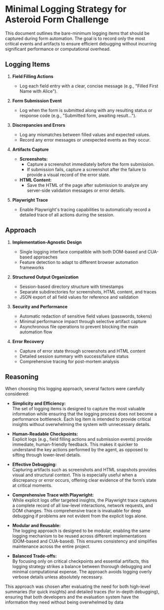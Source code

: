 # Minimal Logging Strategy for Asteroid Form Challenge

This document outlines the bare-minimum logging items that should be captured during form automation. The goal is to record only the most critical events and artifacts to ensure efficient debugging without incurring significant performance or computational overhead.

## Logging Items

1. **Field Filling Actions**  
   - Log each field entry with a clear, concise message (e.g., "Filled First Name with Alice").

2. **Form Submission Event**  
   - Log when the form is submitted along with any resulting status or response code (e.g., "Submitted form, awaiting result…").

3. **Discrepancies and Errors**  
   - Log any mismatches between filled values and expected values.  
   - Record any error messages or unexpected events as they occur.

4. **Artifacts Capture**  
   - **Screenshots:**  
     - Capture a screenshot immediately before the form submission.  
     - If submission fails, capture a screenshot after the failure to provide a visual record of the error state.
   - **HTML Content:**  
     - Save the HTML of the page after submission to analyze any server-side validation messages or error details.
5. **Playwright Trace**  
   - Enable Playwright's tracing capabilities to automatically record a detailed trace of all actions during the session.  

## Approach

1. **Implementation-Agnostic Design**
   - Single logging interface compatible with both DOM-based and CUA-based approaches
   - Feature detection to adapt to different browser automation frameworks

2. **Structured Output Organization**
   - Session-based directory structure with timestamps
   - Separate subdirectories for screenshots, HTML content, and traces
   - JSON export of all field values for reference and validation

3. **Security and Performance**
   - Automatic redaction of sensitive field values (passwords, tokens)
   - Minimal performance impact through selective artifact capture
   - Asynchronous file operations to prevent blocking the main automation flow

4. **Error Recovery**
   - Capture of error state through screenshots and HTML content
   - Detailed session summary with success/failure status
   - Comprehensive tracing for post-mortem analysis

## Reasoning

When choosing this logging approach, several factors were carefully considered:

- **Simplicity and Efficiency:**  
  The set of logging items is designed to capture the most valuable information while ensuring that the logging process does not become a performance bottleneck. Each log item is intended to provide critical insights without overwhelming the system with unnecessary details.

- **Human-Readable Checkpoints:**  
  Explicit logs (e.g., field filling actions and submission events) provide immediate, human-friendly feedback. This makes it quicker to understand the key actions performed by the agent, as opposed to sifting through lower-level details.

- **Effective Debugging:**  
  Capturing artifacts such as screenshots and HTML snapshots provides visual and structural context. This is especially useful when a discrepancy or error occurs, offering clear evidence of the form’s state at critical moments.

- **Comprehensive Trace with Playwright:**  
  While explicit logs offer targeted insights, the Playwright trace captures a complete record of all low-level interactions, network requests, and DOM changes. This comprehensive trace is invaluable for deep debugging if problems are not evident from the explicit logs alone.

- **Modular and Reusable:**  
  The logging approach is designed to be modular, enabling the same logging mechanism to be reused across different implementations (DOM-based and CUA-based). This ensures consistency and simplifies maintenance across the entire project.

- **Balanced Trade-offs:**  
  By focusing only on critical checkpoints and essential artifacts, this logging strategy strikes a balance between thorough debugging and minimal computational expense. The approach avoids logging overly verbose details unless absolutely necessary.

This approach was chosen after evaluating the need for both high-level summaries (for quick insights) and detailed traces (for in-depth debugging), ensuring that both developers and the evaluation system have the information they need without being overwhelmed by data